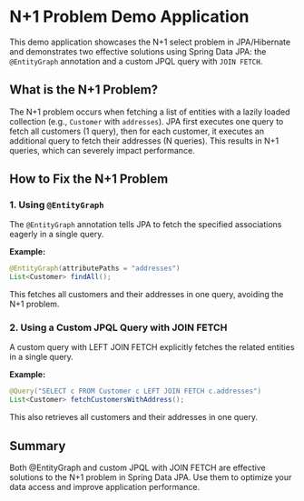 # N+1 Problem Demo Application

This demo application showcases the N+1 select problem in JPA/Hibernate and demonstrates two effective solutions using Spring Data JPA: the `@EntityGraph` annotation and a custom JPQL query with `JOIN FETCH`.

## What is the N+1 Problem?

The N+1 problem occurs when fetching a list of entities with a lazily loaded collection (e.g., `Customer` with `addresses`). JPA first executes one query to fetch all customers (1 query), then for each customer, it executes an additional query to fetch their addresses (N queries). This results in N+1 queries, which can severely impact performance.

## How to Fix the N+1 Problem

### 1. Using `@EntityGraph`
The `@EntityGraph` annotation tells JPA to fetch the specified associations eagerly in a single query.

**Example:**

```java
@EntityGraph(attributePaths = "addresses")
List<Customer> findAll();
```
This fetches all customers and their addresses in one query, avoiding the N+1 problem.

### 2. Using a Custom JPQL Query with JOIN FETCH
A custom query with LEFT JOIN FETCH explicitly fetches the related entities in a single query.

**Example:**

```java
@Query("SELECT c FROM Customer c LEFT JOIN FETCH c.addresses")
List<Customer> fetchCustomersWithAddress();
```
This also retrieves all customers and their addresses in one query.

## Summary
Both @EntityGraph and custom JPQL with JOIN FETCH are effective solutions to the N+1 problem in Spring Data JPA. 
Use them to optimize your data access and improve application performance.